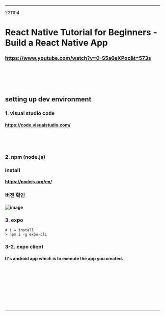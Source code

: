 --------------------------------------
221104

# React Native Tutorial for Beginners - Build a React Native App
### https://www.youtube.com/watch?v=0-S5a0eXPoc&t=573s

### <br/><br/><br/>

## setting up dev environment
### 1. visual studio code
#### https://code.visualstudio.com/
### <br/><br/>

### 2. npm (node.js)
### install
#### https://nodejs.org/en/
### 버전 확인 
#### ![image](https://user-images.githubusercontent.com/62974484/199886353-61a263d5-88fa-48c6-9405-086ae07301af.png)
### 3. expo
```
# i = install
> npm i -g expo-cli
```
### 3-2. expo client
#### It's android app which is to execute the app you created.
### <br/><br/>



### <br/><br/><br/>



--------------------------------------
